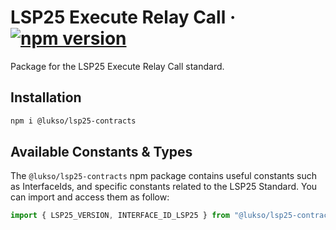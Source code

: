 # LSP25 Execute Relay Call &middot; [![npm version](https://img.shields.io/npm/v/@lukso/lsp25-contracts.svg?style=flat)](https://www.npmjs.com/package/@lukso/lsp25-contracts)

Package for the LSP25 Execute Relay Call standard.

## Installation

```bash
npm i @lukso/lsp25-contracts
```

## Available Constants & Types

The `@lukso/lsp25-contracts` npm package contains useful constants such as InterfaceIds, and specific constants related to the LSP25 Standard. You can import and access them as follow:

```js
import { LSP25_VERSION, INTERFACE_ID_LSP25 } from "@lukso/lsp25-contracts";
```
